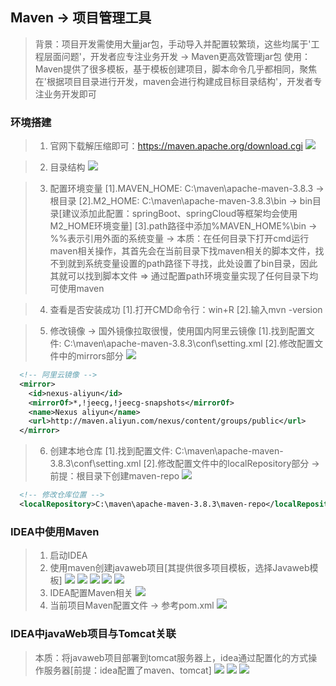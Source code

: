 ## Maven -> 项目管理工具
> 背景：项目开发需使用大量jar包，手动导入并配置较繁琐，这些均属于'工程层面问题'，开发者应专注业务开发 -> Maven更高效管理jar包
> 使用：Maven提供了很多模板，基于模板创建项目，脚本命令几乎都相同，聚焦在'根据项目目录进行开发，maven会进行构建成目标目录结构'，开发者专注业务开发即可

### 环境搭建
> 1. 官网下载解压缩即可：https://maven.apache.org/download.cgi
![](assets/环境搭建/下载.png)

> 2. 目录结构
![](assets/环境搭建/目录结构.png)

> 3. 配置环境变量
> [1].MAVEN_HOME: C:\maven\apache-maven-3.8.3  -> 根目录
> [2].M2_HOME: C:\maven\apache-maven-3.8.3\bin -> bin目录[建议添加此配置：springBoot、springCloud等框架均会使用M2_HOME环境变量]
> [3].path路径中添加%MAVEN_HOME%\bin -> %%表示引用外面的系统变量
> -> 本质：在任何目录下打开cmd运行maven相关操作，其首先会在当前目录下找maven相关的脚本文件，找不到就到系统变量设置的path路径下寻找，此处设置了bin目录，因此其就可以找到脚本文件 => 通过配置path环境变量实现了任何目录下均可使用maven

> 4. 查看是否安装成功
> [1].打开CMD命令行：win+R
> [2].输入mvn -version

> 5. 修改镜像 -> 国外镜像拉取很慢，使用国内阿里云镜像
> [1].找到配置文件: C:\maven\apache-maven-3.8.3\conf\setting.xml
> [2].修改配置文件中的mirrors部分
![](assets/环境搭建/修改镜像.png)
```xml
  <!-- 阿里云镜像 -->
  <mirror>
    <id>nexus-aliyun</id>
    <mirrorOf>*,!jeecg,!jeecg-snapshots</mirrorOf>
    <name>Nexus aliyun</name>
    <url>http://maven.aliyun.com/nexus/content/groups/public</url>
  </mirror>
```

> 6. 创建本地仓库
> [1].找到配置文件: C:\maven\apache-maven-3.8.3\conf\setting.xml
> [2].修改配置文件中的localRepository部分 -> 前提：根目录下创建maven-repo
![](assets/环境搭建/创建本地仓库.png)
```xml
  <!-- 修改仓库位置 -->
  <localRepository>C:\maven\apache-maven-3.8.3\maven-repo</localRepository>
```

### IDEA中使用Maven
> 1. 启动IDEA
> 2. 使用maven创建javaweb项目[其提供很多项目模板，选择Javaweb模板]
![](assets/idea使用maven/创建step1.png)
![](assets/idea使用maven/创建step2.png)
![](assets/idea使用maven/创建step3.png)
![](assets/idea使用maven/创建step4.png)
![](assets/idea使用maven/创建step5.png)
> 3. IDEA配置Maven相关
![](assets/idea使用maven/配置maven.png)
> 4. 当前项目Maven配置文件 -> 参考pom.xml
![](assets/pom.png)

### IDEA中javaWeb项目与Tomcat关联
> 本质：将javaweb项目部署到tomcat服务器上，idea通过配置化的方式操作服务器[前提：idea配置了maven、tomcat]
![](assets/关联/step1.png)
![](assets/关联/step2.png)
![](assets/关联/step3.png)